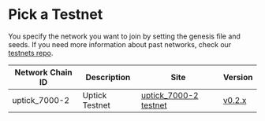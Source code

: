 # Pick a Testnet

You specify the network you want to join by setting the genesis file and seeds. If you need more information about past networks, check our [testnets repo](https://github.com/UptickNetwork/uptick-testnet).

| Network Chain ID | Description    | Site                                                                                               | Version                                                    |
| ---------------- | -------------- | -------------------------------------------------------------------------------------------------- | ---------------------------------------------------------- |
| uptick\_7000-2   | Uptick Testnet | [uptick\_7000-2 testnet](https://github.com/UptickNetwork/uptick-testnet/tree/main/uptick\_7000-2) | [v0.2.x](https://github.com/UptickNetwork/uptick/releases) |
